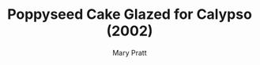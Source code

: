 ---
title: "Poppyseed Cake Glazed for Calypso (2002)"
subtitle: "Mary Pratt"
displayImg: "img/covers/Poppyseed Cake Glazed for Calypso, 2002, Mary Pratt.jpg"
noURL: true
---
